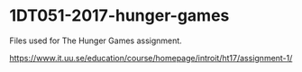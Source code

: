 # 1DT051-2017-hunger-games

Files used for The Hunger Games assignment. 

https://www.it.uu.se/education/course/homepage/introit/ht17/assignment-1/
